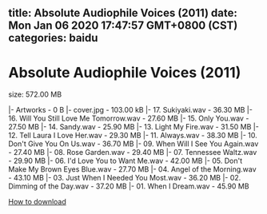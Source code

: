 
title: Absolute Audiophile Voices (2011)
date: Mon Jan 06 2020 17:47:57 GMT+0800 (CST)    
categories: baidu
---

# Absolute Audiophile Voices (2011)
size: 572.00 MB
 
 
|- Artworks - 0 B
|- cover.jpg - 103.00 kB
|- 17. Sukiyaki.wav - 36.30 MB
|- 16. Will You Still Love Me Tomorrow.wav - 27.60 MB
|- 15. Only You.wav - 27.50 MB
|- 14. Sandy.wav - 25.90 MB
|- 13. Light My Fire.wav - 31.50 MB
|- 12. Tell Laura I Love Her.wav - 29.30 MB
|- 11. Always.wav - 38.30 MB
|- 10. Don't Give You On Us.wav - 36.70 MB
|- 09. When Will I See You Again.wav - 27.40 MB
|- 08. Rose Garden.wav - 29.40 MB
|- 07. Tennessee Waltz.wav - 29.90 MB
|- 06. I'd Love You to Want Me.wav - 42.00 MB
|- 05. Don't Make My Brown Eyes Blue.wav - 27.70 MB
|- 04. Angel of the Morning.wav - 43.10 MB
|- 03. Just When I Needed You Most.wav - 36.20 MB
|- 02. Dimming of the Day.wav - 37.20 MB
|- 01. When I Dream.wav - 45.90 MB

[How to download](https://bpcam.bemobtrk.com/go/2ceec3aa-1ca2-46d6-b9ff-aaa5c184517c?jno=3333)